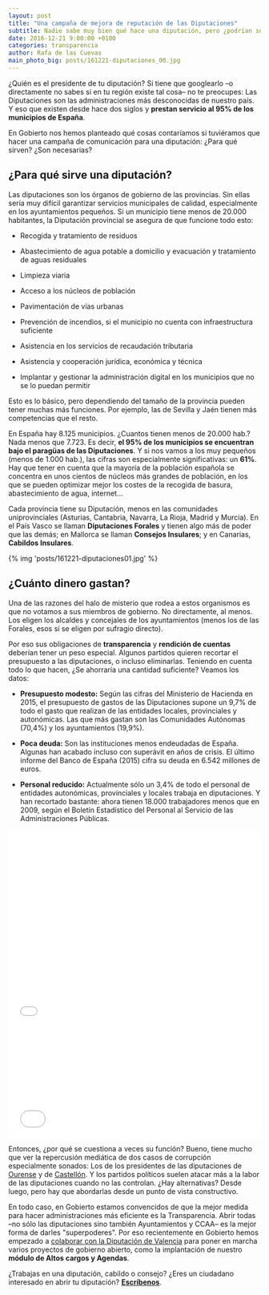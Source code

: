 ```yaml
---
layout: post
title: "Una campaña de mejora de reputación de las Diputaciones"
subtitle: Nadie sabe muy bien qué hace una diputación, pero ¿podrían sobrevivir los pueblos pequeños sin ellas?
date: 2016-12-21 9:00:00 +0100
categories: transparencia
author: Rafa de las Cuevas
main_photo_big: posts/161221-diputaciones_00.jpg
---
```


¿Quién es el presidente de tu diputación? Si tiene que googlearlo –o directamente no sabes si en tu región existe tal cosa– no te preocupes: Las Diputaciones son las administraciones más desconocidas de nuestro país. Y eso que existen desde hace dos siglos y **prestan servicio al 95% de los municipios de España**. 

En Gobierto nos hemos planteado qué cosas contaríamos si tuviéramos que hacer una campaña de comunicación para una diputación: ¿Para qué sirven? ¿Son necesarias?

## ¿Para qué sirve una diputación?

Las diputaciones son los órganos de gobierno de las provincias. Sin ellas sería muy difícil garantizar servicios municipales de calidad, especialmente en los ayuntamientos pequeños. Si un municipio tiene menos de 20.000 habitantes, la Diputación provincial se asegura de que funcione todo esto:

* Recogida y tratamiento de residuos

* Abastecimiento de agua potable a domicilio y evacuación y tratamiento de aguas residuales

* Limpieza viaria

* Acceso a los núcleos de población

* Pavimentación de vías urbanas

* Prevención de incendios, si el municipio no cuenta con infraestructura suficiente

* Asistencia en los servicios de recaudación tributaria

* Asistencia y cooperación jurídica, económica y técnica

* Implantar y gestionar la administración digital en los municipios que no se lo puedan permitir

Esto es lo básico, pero dependiendo del tamaño de la provincia pueden tener muchas más funciones. Por ejemplo, las de Sevilla y Jaén tienen más competencias que el resto. 

En España hay 8.125 municipios. ¿Cuantos tienen menos de 20.000 hab.? Nada menos que 7.723. Es decir, **el 95% de los municipios se encuentran bajo el paragüas de las Diputaciones**. Y si nos vamos a los muy pequeños (menos de 1.000 hab.), las cifras son especialmente significativas: un **61%**. Hay que tener en cuenta que la mayoría de la población española se concentra en unos cientos de núcleos más grandes de población, en los que se pueden optimizar mejor los costes de la recogida de basura, abastecimiento de agua, internet...

Cada provincia tiene su Diputación, menos en las comunidades uniprovinciales (Asturias, Cantabria, Navarra, La Rioja, Madrid y Murcia). En el País Vasco se llaman **Diputaciones Forales** y tienen algo más de poder que las demás; en Mallorca se llaman **Consejos Insulares**; y en Canarias, **Cabildos Insulares**.

{% img 'posts/161221-diputaciones01.jpg' %}

## ¿Cuánto dinero gastan?

Una de las razones del halo de misterio que rodea a estos organismos es que no votamos a sus miembros de gobierno. No directamente, al menos. Los eligen los alcaldes y concejales de los ayuntamientos (menos los de las Forales, esos sí se eligen por sufragio directo). 

Por eso sus obligaciones de **transparencia** y **rendición de cuentas** deberían tener un peso especial. Algunos partidos quieren recortar el presupuesto a las diputaciones, o incluso eliminarlas. Teniendo en cuenta todo lo que hacen, ¿Se ahorraría una cantidad suficiente? Veamos los datos:

* **Presupuesto modesto:** Según las cifras del Ministerio de Hacienda en 2015, el presupuesto de gastos de las Diputaciones supone un 9,7% de todo el gasto que realizan de las entidades locales, provinciales y autonómicas. Las que más gastan son las Comunidades Autónomas (70,4%) y los ayuntamientos (19,9%).

* **Poca deuda:** Son las instituciones menos endeudadas de España. Algunas han acabado incluso con superávit en años de crisis. El último informe del Banco de España (2015) cifra su deuda en 6.542  millones de euros.

* **Personal reducido:** Actualmente sólo un 3,4% de todo el personal de entidades autonómicas, provinciales y locales trabaja en diputaciones. Y han recortado bastante: ahora tienen 18.000 trabajadores menos que en 2009, según el Boletín Estadístico del Personal al Servicio de las Administraciones Públicas.

<div class="separator blue short"></div>

<iframe id="datawrapper-chart-gYm9y" src="//datawrapper.dwcdn.net/gYm9y/1/" frameborder="0" allowtransparency="true" allowfullscreen="allowfullscreen" webkitallowfullscreen="webkitallowfullscreen" mozallowfullscreen="mozallowfullscreen" oallowfullscreen="oallowfullscreen" msallowfullscreen="msallowfullscreen" width="100%" height="393"></iframe><script type="text/javascript">if("undefined"==typeof window.datawrapper)window.datawrapper={};window.datawrapper["gYm9y"]={},window.datawrapper["gYm9y"].embedDeltas={"100":529,"200":488,"300":447,"400":420,"500":420,"600":393,"700":393,"800":393,"900":393,"1000":393},window.datawrapper["gYm9y"].iframe=document.getElementById("datawrapper-chart-gYm9y"),window.datawrapper["gYm9y"].iframe.style.height=window.datawrapper["gYm9y"].embedDeltas[Math.min(1e3,Math.max(100*Math.floor(window.datawrapper["gYm9y"].iframe.offsetWidth/100),100))]+"px",window.addEventListener("message",function(a){if("undefined"!=typeof a.data["datawrapper-height"])for(var b in a.data["datawrapper-height"])if("gYm9y"==b)window.datawrapper["gYm9y"].iframe.style.height=a.data["datawrapper-height"][b]+"px"});</script>

<div class="separator blue short"></div>

<iframe id="datawrapper-chart-AfXvZ" src="//datawrapper.dwcdn.net/AfXvZ/1/" frameborder="0" allowtransparency="true" allowfullscreen="allowfullscreen" webkitallowfullscreen="webkitallowfullscreen" mozallowfullscreen="mozallowfullscreen" oallowfullscreen="oallowfullscreen" msallowfullscreen="msallowfullscreen" width="100%" height="221"></iframe><script type="text/javascript">if("undefined"==typeof window.datawrapper)window.datawrapper={};window.datawrapper["AfXvZ"]={},window.datawrapper["AfXvZ"].embedDeltas={"100":444,"200":344,"300":289,"400":262,"500":262,"600":221,"700":221,"800":221,"900":221,"1000":221},window.datawrapper["AfXvZ"].iframe=document.getElementById("datawrapper-chart-AfXvZ"),window.datawrapper["AfXvZ"].iframe.style.height=window.datawrapper["AfXvZ"].embedDeltas[Math.min(1e3,Math.max(100*Math.floor(window.datawrapper["AfXvZ"].iframe.offsetWidth/100),100))]+"px",window.addEventListener("message",function(a){if("undefined"!=typeof a.data["datawrapper-height"])for(var b in a.data["datawrapper-height"])if("AfXvZ"==b)window.datawrapper["AfXvZ"].iframe.style.height=a.data["datawrapper-height"][b]+"px"});</script>

<div class="separator blue short"></div>

Entonces, ¿por qué se cuestiona a veces su función? Bueno, tiene mucho que ver la repercusión mediática de dos casos de corrupción especialmente sonados: Los de los presidentes de las diputaciones de [Ourense](https://es.wikipedia.org/wiki/Jos%C3%A9_Luis_Baltar#Acusaci.C3.B3n_de_corrupci.C3.B3n) y de [Castellón](https://es.wikipedia.org/wiki/Carlos_Fabra_Carreras#Prisi.C3.B3n). Y los partidos políticos suelen atacar más a la labor de las diputaciones cuando no las controlan. ¿Hay alternativas? Desde luego, pero hay que abordarlas desde un punto de vista constructivo.

En todo caso, en Gobierto estamos convencidos de que la mejor medida para hacer administraciones más eficiente es la Transparencia. Abrir todas –no sólo las diputaciones sino también Ayuntamientos y CCAA– es la mejor forma de darles "superpoderes". Por eso recientemente en Gobierto hemos empezado a [colaborar con la Diputación de Valencia](http://gobierto.es/blog/20161215-diputacion-de-valencia-gobierto.html) para poner en marcha varios proyectos de gobierno abierto, como la implantación de nuestro **módulo de Altos cargos y Agendas**. 

¿Trabajas en una diputación, cabildo o consejo? ¿Eres un ciudadano interesado en abrir tu diputación? **[Escríbenos](mailto:abre@gobierto.es)**.

